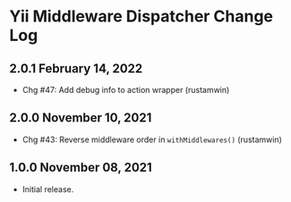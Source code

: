 # Yii Middleware Dispatcher Change Log


## 2.0.1 February 14, 2022

- Chg #47: Add debug info to action wrapper (rustamwin)

## 2.0.0 November 10, 2021

- Chg #43: Reverse middleware order in `withMiddlewares()` (rustamwin)

## 1.0.0 November 08, 2021

- Initial release.
